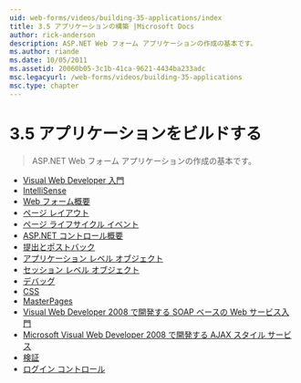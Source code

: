 ```yaml
---
uid: web-forms/videos/building-35-applications/index
title: 3.5 アプリケーションの構築 |Microsoft Docs
author: rick-anderson
description: ASP.NET Web フォーム アプリケーションの作成の基本です。
ms.author: riande
ms.date: 10/05/2011
ms.assetid: 20060b05-3c1b-41ca-9621-4434ba233adc
msc.legacyurl: /web-forms/videos/building-35-applications
msc.type: chapter
---
```

<a name="building-35-applications"></a>3.5 アプリケーションをビルドする
====================
> ASP.NET Web フォーム アプリケーションの作成の基本です。


- [Visual Web Developer 入門](intro-to-visual-web-developer.md)
- [IntelliSense](intellisense.md)
- [Web フォーム概要](intro-to-web-forms.md)
- [ページ レイアウト](page-layout.md)
- [ページ ライフサイクル イベント](page-lifecycle-events.md)
- [ASP.NET コントロール概要](intro-to-aspnet-controls.md)
- [提出とポストバック](submit-and-postback.md)
- [アプリケーション レベル オブジェクト](application-level-objects.md)
- [セッション レベル オブジェクト](session-level-objects.md)
- [デバッグ](debugging.md)
- [CSS](css.md)
- [MasterPages](masterpages.md)
- [Visual Web Developer 2008 で開発する SOAP ベースの Web サービス入門](an-introduction-to-soap-based-web-services-with-visual-web-developer-2008.md)
- [Microsoft Visual Web Developer 2008 で開発する AJAX スタイル サービス](ajax-style-services-with-microsoft-visual-web-developer-2008.md)
- [検証](validation.md)
- [ログイン コントロール](login-controls.md)

